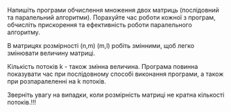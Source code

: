 Напишіть програми обчислення множення двох матриць (послідовний та паралельний алгоритми). Порахуйте час роботи кожної з програм, обчисліть прискорення та ефективність роботи паралельного алгоритму.



В матрицях розмірності (n,m) (m,l) робіть змінними, щоб легко змінювати величину матриці. 

Кількість потоків k - також змінна величина. Програма повинна показувати час при послідовному способі виконання програми, а також при розпаралеленні на k потоків. 



Зверніть увагу на випадки, коли розмірність матриці не кратна кількості потоків.!!!